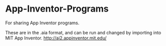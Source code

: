 # App-Inventor-Programs
For sharing App Inventor programs. 

These are in the .aia format, and can be run and changed by importing into MIT App Inventor.
http://ai2.appinventor.mit.edu/
